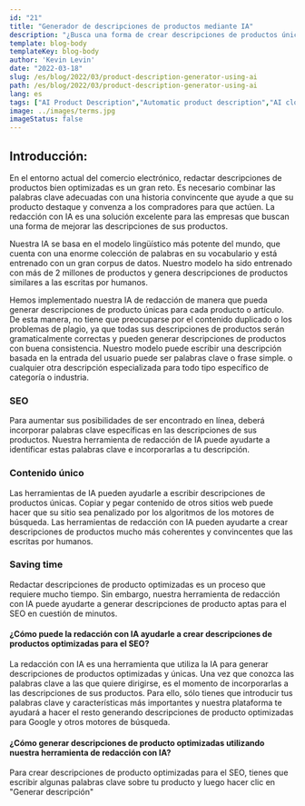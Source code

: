```yaml
---
id: "21"
title: "Generador de descripciones de productos mediante IA"
description: "¿Busca una forma de crear descripciones de productos únicas y optimizadas? Si es así, puede considerar el uso de la redacción con IA. Esta herramienta utiliza la IA para generar descripciones de productos que se adaptan a tus palabras clave específicas."
template: blog-body
templateKey: blog-body
author: 'Kevin Levin'
date: "2022-03-18"
slug: /es/blog/2022/03/product-description-generator-using-ai
path: /es/blog/2022/03/product-description-generator-using-ai
lang: es
tags: ["AI Product Description","Automatic product description","AI clothings Product description"]
image: ../images/terms.jpg
imageStatus: false
---
```

## Introducción:
En el entorno actual del comercio electrónico, redactar descripciones de productos bien optimizadas es un gran reto. Es necesario combinar las palabras clave adecuadas con una historia convincente que ayude a que su producto destaque y convenza a los compradores para que actúen. La redacción con IA es una solución excelente para las empresas que buscan una forma de mejorar las descripciones de sus productos.


Nuestra IA se basa en el modelo lingüístico más potente del mundo, que cuenta con una enorme colección de palabras en su vocabulario y está entrenado con un gran corpus de datos. Nuestro modelo ha sido entrenado con más de 2 millones de productos y genera descripciones de productos similares a las escritas por humanos.

Hemos implementado nuestra IA de redacción de manera que pueda generar descripciones de producto únicas para cada producto o artículo. De esta manera, no tiene que preocuparse por el contenido duplicado o los problemas de plagio, ya que todas sus descripciones de productos serán gramaticalmente correctas y pueden generar descripciones de productos con buena consistencia. Nuestro modelo puede escribir una descripción basada en la entrada del usuario puede ser palabras clave o frase simple. o cualquier otra descripción especializada para todo tipo específico de categoría o industria.

### SEO
Para aumentar sus posibilidades de ser encontrado en línea, deberá incorporar palabras clave específicas en las descripciones de sus productos. Nuestra herramienta de redacción de IA puede ayudarte a identificar estas palabras clave e incorporarlas a tu descripción.

### Contenido único
Las herramientas de IA pueden ayudarle a escribir descripciones de productos únicas. Copiar y pegar contenido de otros sitios web puede hacer que su sitio sea penalizado por los algoritmos de los motores de búsqueda. Las herramientas de redacción con IA pueden ayudarte a crear descripciones de productos mucho más coherentes y convincentes que las escritas por humanos.

### Saving time
Redactar descripciones de producto optimizadas es un proceso que requiere mucho tiempo. Sin embargo, nuestra herramienta de redacción con IA puede ayudarte a generar descripciones de producto aptas para el SEO en cuestión de minutos.

#### ¿Cómo puede la redacción con IA ayudarle a crear descripciones de productos optimizadas para el SEO?
La redacción con IA es una herramienta que utiliza la IA para generar descripciones de productos optimizadas y únicas. Una vez que conozca las palabras clave a las que quiere dirigirse, es el momento de incorporarlas a las descripciones de sus productos. Para ello, sólo tienes que introducir tus palabras clave y características más importantes y nuestra plataforma te ayudará a hacer el resto generando descripciones de producto optimizadas para Google y otros motores de búsqueda.

#### ¿Cómo generar descripciones de producto optimizadas utilizando nuestra herramienta de redacción con IA?
Para crear descripciones de producto optimizadas para el SEO, tienes que escribir algunas palabras clave sobre tu producto y luego hacer clic en "Generar descripción"



